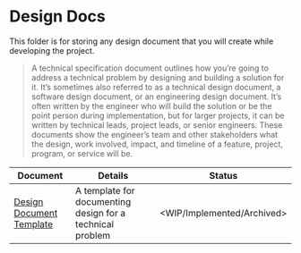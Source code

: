 # Design Docs

This folder is for storing any design document that you will create while developing the project.

> A technical specification document outlines how you’re going to address a technical problem by designing and building a solution for it. It’s sometimes also referred to as a technical design document, a software design document, or an engineering design document. It’s often written by the engineer who will build the solution or be the point person during implementation, but for larger projects, it can be written by technical leads, project leads, or senior engineers. These documents show the engineer’s team and other stakeholders what the design, work involved, impact, and timeline of a feature, project, program, or service will be.

| Document                                  | Details                                                   | Status                     |
| ----------------------------------------- | --------------------------------------------------------- | -------------------------- |
| [Design Document Template](./template.md) | A template for documenting design for a technical problem | <WIP/Implemented/Archived> |


